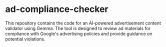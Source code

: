 # ad-compliance-checker
This repository contains the code for an AI-powered advertisement content validator using Gemma. The tool is designed to review ad materials for compliance with Google's advertising policies and provide guidance on potential violations.

